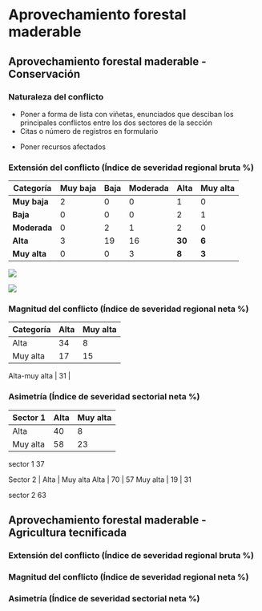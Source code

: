# Aprovechamiento forestal maderable

## Aprovechamiento forestal maderable - Conservación

### Naturaleza del conflicto

* Poner a forma de lista con viñetas, enunciados que desciban los principales conflictos entre los dos sectores de la sección
* Citas o número de registros en formulario
+ Poner recursos afectados

### Extensión del conflicto (Índice de severidad regional bruta %)

**Categoría** | Muy baja | Baja | Moderada | Alta | Muy alta
-- | -- | -- | -- | -- | --
**Muy baja** | 2 | 0 | 0 | 1 | 0
**Baja** | 0 | 0 | 0 | 2 | 1
**Moderada** | 0 | 2 | 1 | 2 | 0
**Alta** | 3 | 19 | 16 | **30** | **6**
**Muy alta** | 0 | 0 | 3 | **8** | **3**

![](/recursos/conflictos/fi_forestal_conservacion_extension.png)

![](/recursos/conflictos/mapa_forestal_eq_cruza_conservacion_eq.png)

### Magnitud del conflicto (Índice de severidad regional neta %)

Categoría | Alta | Muy alta
-- | -- | --
Alta | 34 | 8
Muy alta | 17 | 15

Alta-muy alta | 31 |

### Asimetría (Índice de severidad sectorial neta %)

Sector 1 | Alta | Muy alta
-- | -- | --
Alta | 40 | 8
Muy alta | 58 | 23

sector 1	37

Sector 2 | Alta | Muy alta
Alta | 70 | 57
Muy alta | 19 | 31

sector 2  63  


## Aprovechamiento forestal maderable - Agricultura tecnificada

### Extensión del conflicto (Índice de severidad regional bruta %)

### Magnitud del conflicto (Índice de severidad regional neta %)

### Asimetría (Índice de severidad sectorial neta %)
